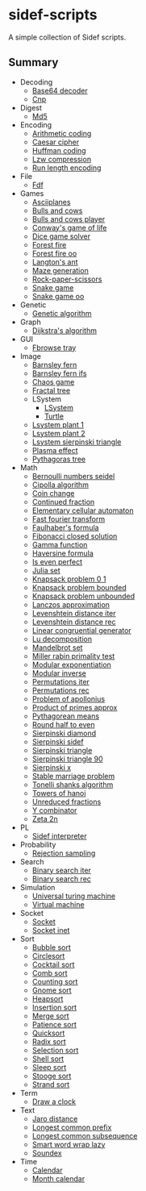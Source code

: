 # sidef-scripts

A simple collection of Sidef scripts.

## Summary

* Decoding
    * [Base64 decoder](./Decoding/base64_decoder.sf)
    * [Cnp](./Decoding/cnp.sf)
* Digest
    * [Md5](./Digest/md5.sf)
* Encoding
    * [Arithmetic coding](./Encoding/arithmetic_coding.sf)
    * [Caesar cipher](./Encoding/caesar_cipher.sf)
    * [Huffman coding](./Encoding/huffman_coding.sf)
    * [Lzw compression](./Encoding/lzw_compression.sf)
    * [Run length encoding](./Encoding/run_length_encoding.sf)
* File
    * [Fdf](./File/fdf.sf)
* Games
    * [Asciiplanes](./Games/asciiplanes.sf)
    * [Bulls and cows](./Games/bulls_and_cows.sf)
    * [Bulls and cows player](./Games/bulls_and_cows_player.sf)
    * [Conway's game of life](./Games/conway_s_game_of_life.sf)
    * [Dice game solver](./Games/dice_game_solver.sf)
    * [Forest fire](./Games/forest_fire.sf)
    * [Forest fire oo](./Games/forest_fire_oo.sf)
    * [Langton's ant](./Games/langton_s_ant.sf)
    * [Maze generation](./Games/maze_generation.sf)
    * [Rock-paper-scissors](./Games/rock-paper-scissors.sf)
    * [Snake game](./Games/snake_game.sf)
    * [Snake game oo](./Games/snake_game_oo.sf)
* Genetic
    * [Genetic algorithm](./Genetic/genetic_algorithm.sf)
* Graph
    * [Dijkstra's algorithm](./Graph/dijkstra_s_algorithm.sf)
* GUI
    * [Fbrowse tray](./GUI/fbrowse_tray.sf)
* Image
    * [Barnsley fern](./Image/barnsley_fern.sf)
    * [Barnsley fern ifs](./Image/barnsley_fern_ifs.sf)
    * [Chaos game](./Image/chaos_game.sf)
    * [Fractal tree](./Image/fractal_tree.sf)
    * LSystem
        * [LSystem](./Image/LSystem/LSystem.sf)
        * [Turtle](./Image/LSystem/Turtle.sf)
    * [Lsystem plant 1](./Image/lsystem_plant_1.sf)
    * [Lsystem plant 2](./Image/lsystem_plant_2.sf)
    * [Lsystem sierpinski triangle](./Image/lsystem_sierpinski_triangle.sf)
    * [Plasma effect](./Image/plasma_effect.sf)
    * [Pythagoras tree](./Image/pythagoras_tree.sf)
* Math
    * [Bernoulli numbers seidel](./Math/bernoulli_numbers_seidel.sf)
    * [Cipolla algorithm](./Math/cipolla_algorithm.sf)
    * [Coin change](./Math/coin_change.sf)
    * [Continued fraction](./Math/continued_fraction.sf)
    * [Elementary cellular automaton](./Math/elementary_cellular_automaton.sf)
    * [Fast fourier transform](./Math/fast_fourier_transform.sf)
    * [Faulhaber's formula](./Math/faulhaber_s_formula.sf)
    * [Fibonacci closed solution](./Math/fibonacci_closed_solution.sf)
    * [Gamma function](./Math/gamma_function.sf)
    * [Haversine formula](./Math/haversine_formula.sf)
    * [Is even perfect](./Math/is_even_perfect.sf)
    * [Julia set](./Math/julia_set.sf)
    * [Knapsack problem 0 1](./Math/knapsack_problem_0_1.sf)
    * [Knapsack problem bounded](./Math/knapsack_problem_bounded.sf)
    * [Knapsack problem unbounded](./Math/knapsack_problem_unbounded.sf)
    * [Lanczos approximation](./Math/lanczos_approximation.sf)
    * [Levenshtein distance iter](./Math/levenshtein_distance_iter.sf)
    * [Levenshtein distance rec](./Math/levenshtein_distance_rec.sf)
    * [Linear congruential generator](./Math/linear_congruential_generator.sf)
    * [Lu decomposition](./Math/lu_decomposition.sf)
    * [Mandelbrot set](./Math/mandelbrot_set.sf)
    * [Miller rabin primality test](./Math/miller_rabin_primality_test.sf)
    * [Modular exponentiation](./Math/modular_exponentiation.sf)
    * [Modular inverse](./Math/modular_inverse.sf)
    * [Permutations iter](./Math/permutations_iter.sf)
    * [Permutations rec](./Math/permutations_rec.sf)
    * [Problem of apollonius](./Math/problem_of_apollonius.sf)
    * [Product of primes approx](./Math/product_of_primes_approx.sf)
    * [Pythagorean means](./Math/pythagorean_means.sf)
    * [Round half to even](./Math/round_half_to_even.sf)
    * [Sierpinski diamond](./Math/sierpinski_diamond.sf)
    * [Sierpinski sidef](./Math/sierpinski_sidef.sf)
    * [Sierpinski triangle](./Math/sierpinski_triangle.sf)
    * [Sierpinski triangle 90](./Math/sierpinski_triangle_90.sf)
    * [Sierpinski x](./Math/sierpinski_x.sf)
    * [Stable marriage problem](./Math/stable_marriage_problem.sf)
    * [Tonelli shanks algorithm](./Math/tonelli_shanks_algorithm.sf)
    * [Towers of hanoi](./Math/towers_of_hanoi.sf)
    * [Unreduced fractions](./Math/unreduced_fractions.sf)
    * [Y combinator](./Math/y_combinator.sf)
    * [Zeta 2n](./Math/zeta_2n.sf)
* PL
    * [Sidef interpreter](./PL/sidef_interpreter.sf)
* Probability
    * [Rejection sampling](./Probability/rejection_sampling.sf)
* Search
    * [Binary search iter](./Search/binary_search_iter.sf)
    * [Binary search rec](./Search/binary_search_rec.sf)
* Simulation
    * [Universal turing machine](./Simulation/universal_turing_machine.sf)
    * [Virtual machine](./Simulation/virtual_machine.sf)
* Socket
    * [Socket](./Socket/socket.sf)
    * [Socket inet](./Socket/socket_inet.sf)
* Sort
    * [Bubble sort](./Sort/bubble_sort.sf)
    * [Circlesort](./Sort/circlesort.sf)
    * [Cocktail sort](./Sort/cocktail_sort.sf)
    * [Comb sort](./Sort/comb_sort.sf)
    * [Counting sort](./Sort/counting_sort.sf)
    * [Gnome sort](./Sort/gnome_sort.sf)
    * [Heapsort](./Sort/heapsort.sf)
    * [Insertion sort](./Sort/insertion_sort.sf)
    * [Merge sort](./Sort/merge_sort.sf)
    * [Patience sort](./Sort/patience_sort.sf)
    * [Quicksort](./Sort/quicksort.sf)
    * [Radix sort](./Sort/radix_sort.sf)
    * [Selection sort](./Sort/selection_sort.sf)
    * [Shell sort](./Sort/shell_sort.sf)
    * [Sleep sort](./Sort/sleep_sort.sf)
    * [Stooge sort](./Sort/stooge_sort.sf)
    * [Strand sort](./Sort/strand_sort.sf)
* Term
    * [Draw a clock](./Term/draw_a_clock.sf)
* Text
    * [Jaro distance](./Text/jaro_distance.sf)
    * [Longest common prefix](./Text/longest_common_prefix.sf)
    * [Longest common subsequence](./Text/longest_common_subsequence.sf)
    * [Smart word wrap lazy](./Text/smart_word_wrap_lazy.sf)
    * [Soundex](./Text/soundex.sf)
* Time
    * [Calendar](./Time/calendar.sf)
    * [Month calendar](./Time/month_calendar.sf)
